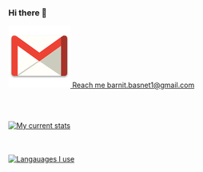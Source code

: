 ### Hi there 👋

<!--
**barnit88/barnit88** is a ✨ _special_ ✨ repository because its `README.md` (this file) appears on your GitHub profile.

Here are some ideas to get you started:

- 🔭 I’m currently working on ...
- 🌱 I’m currently learning ...
- 👯 I’m looking to collaborate on ...
- 🤔 I’m looking for help with ...
- 💬 Ask me about ...
- 📫 How to reach me: ...
- 😄 Pronouns: ...
- ⚡ Fun fact: ...
-->

<div>
<a href="mailto:https://gmail.com/barnit.basnet1@gmail.com">
    <img src="https://github.com/barnit88/barnit88/blob/master/assets/gmail-icon.png" alt="barnit.basnet1@gmail.com"/> Reach me  barnit.basnet1@gmail.com
</a>

</div>

<br><br/>

<a href="https://github.com/barnit88">
  <img align="center" src="https://github-readme-stats.vercel.app/api?username=barnit88&count_private=true&custom_title=My%20Current%20Stats&card_width=1800&layout=compact&hide=contribs,issues,prs&show_icons=true&theme=radical" alt="My current stats" />
</a>

<br/><br/>
<span>
<a href="https://github.com/barnit88">
  <img align="center" src="https://github-readme-stats.vercel.app/api/top-langs/?username=barnit88&layout=compact&theme=radical&custom_title=What%20I%20play%20with%20these%20days&langs_count=10" alt="Langauages I use" />
</a>
</span>
